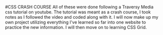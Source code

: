 #CSS CRASH COURSE
All of these were done following a Traversy Media css tutorial on youtube. The tutorial was meant as a crash course, I took notes as I followed the video and coded along with it. I will now make up my own project utilizing everything I've learned so far into one website to practice the new information. I will then move on to learning CSS Grid.